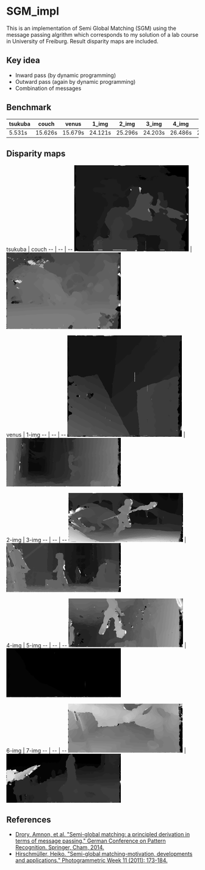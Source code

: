 # SGM_impl

This is an implementation of Semi Global Matching (SGM) using the message passing algrithm which corresponds to my solution of a lab course in University of Freiburg. Result disparity maps are included.

## Key idea

- Inward pass (by dynamic programming)
- Outward pass (again by dynamic programming)
- Combination of messages

## Benchmark


tsukuba | couch | venus | 1_img | 2_img | 3_img | 4_img | 5_img | 6_img | 7_img
-- | -- | -- | -- | -- | -- | -- | -- | -- | --
5.531s | 15.626s | 15.679s | 24.121s | 25.296s | 24.203s | 26.486s | 22.608s | 28.027s | 23.222s

## Disparity maps


tsukuba | couch
-- | -- | -- 
<img src="imgs/tsukuba.png" width="300">  | <img src="imgs/couch.png" width="300">

venus | 1-img
-- | -- | -- 
<img src="imgs/venus.png" width="300">  | <img src="imgs/1-img.png" width="300">

2-img | 3-img
-- | -- | -- 
<img src="imgs/2-img.png" width="300">  | <img src="imgs/3-img.png" width="300">

4-img | 5-img
-- | -- | -- 
<img src="imgs/4-img.png" width="300">  | <img src="imgs/5-img.png" width="300">

6-img | 7-img
-- | -- | -- 
<img src="imgs/6-img.png" width="300">  | <img src="imgs/7-img.png" width="300">

## References

- [Drory, Amnon, et al. "Semi-global matching: a principled derivation in terms of message passing." German Conference on Pattern Recognition. Springer, Cham, 2014.](https://link.springer.com/chapter/10.1007/978-3-319-11752-2_4)
- [Hirschmüller, Heiko. "Semi-global matching-motivation, developments and applications." Photogrammetric Week 11 (2011): 173-184.](http://elib.dlr.de/73119/)
